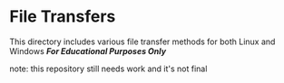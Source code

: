 # File Transfers
This directory includes various file transfer methods for both Linux and Windows
***For Educational Purposes Only***

note: this repository still needs work and it's not final
